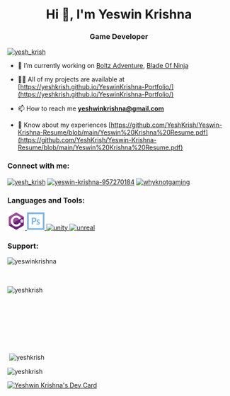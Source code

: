 <h1 align="center">Hi 👋, I'm Yeswin Krishna</h1>
<h3 align="center">Game Developer</h3>

<p align="left"> <a href="https://twitter.com/yesh_krish" target="blank"><img src="https://img.shields.io/twitter/follow/yesh_krish?logo=twitter&style=for-the-badge" alt="yesh_krish" /></a> </p>

- 🔭 I’m currently working on [Boltz Adventure](https://github.com/YeshKrish/Boltz-Adventure), [Blade Of Ninja](https://github.com/YeshKrish/Blade-of-the-Night)

- 👨‍💻 All of my projects are available at [https://yeshkrish.github.io/YeswinKrishna-Portfolio/](https://yeshkrish.github.io/YeswinKrishna-Portfolio/)

- 📫 How to reach me **yeshwinkrishna@gmail.com**

- 📄 Know about my experiences [https://github.com/YeshKrish/Yeswin-Krishna-Resume/blob/main/Yeswin%20Krishna%20Resume.pdf](https://github.com/YeshKrish/Yeswin-Krishna-Resume/blob/main/Yeswin%20Krishna%20Resume.pdf)

<h3 align="left">Connect with me:</h3>
<p align="left">
<a href="https://twitter.com/yesh_krish" target="blank"><img align="center" src="https://raw.githubusercontent.com/rahuldkjain/github-profile-readme-generator/master/src/images/icons/Social/twitter.svg" alt="yesh_krish" height="30" width="40" /></a>
<a href="https://linkedin.com/in/yeswin-krishna-957270184" target="blank"><img align="center" src="https://raw.githubusercontent.com/rahuldkjain/github-profile-readme-generator/master/src/images/icons/Social/linked-in-alt.svg" alt="yeswin-krishna-957270184" height="30" width="40" /></a>
<a href="https://www.youtube.com/c/whyknotgaming" target="blank"><img align="center" src="https://raw.githubusercontent.com/rahuldkjain/github-profile-readme-generator/master/src/images/icons/Social/youtube.svg" alt="whyknotgaming" height="30" width="40" /></a>
</p>

<h3 align="left">Languages and Tools:</h3>
<p align="left"> <a href="https://www.w3schools.com/cs/" target="_blank" rel="noreferrer"> <img src="https://raw.githubusercontent.com/devicons/devicon/master/icons/csharp/csharp-original.svg" alt="csharp" width="40" height="40"/> </a> <a href="https://www.photoshop.com/en" target="_blank" rel="noreferrer"> <img src="https://raw.githubusercontent.com/devicons/devicon/master/icons/photoshop/photoshop-line.svg" alt="photoshop" width="40" height="40"/> </a> <a href="https://unity.com/" target="_blank" rel="noreferrer"> <img src="https://www.vectorlogo.zone/logos/unity3d/unity3d-icon.svg" alt="unity" width="40" height="40"/> </a> <a href="https://unrealengine.com/" target="_blank" rel="noreferrer"> <img src="https://raw.githubusercontent.com/kenangundogan/fontisto/036b7eca71aab1bef8e6a0518f7329f13ed62f6b/icons/svg/brand/unreal-engine.svg" alt="unreal" width="40" height="40"/> </a> </p>

<h3 align="left">Support:</h3>
<p><a href="https://www.buymeacoffee.com/yeswinkrishna"> <img align="left" src="https://cdn.buymeacoffee.com/buttons/v2/default-yellow.png" height="50" width="210" alt="yeswinkrishna" /></a></p><br><br><br>

<p><img align="left" src="https://github-readme-stats.vercel.app/api/top-langs?username=yeshkrish&show_icons=true&theme=dark&title_color=ca4e4e&text_color=dedede&locale=en&layout=compact" alt="yeshkrish" /></p><br><br><br><br><br><br><br><br>

<p>&nbsp;<img align="center" src="https://github-readme-stats.vercel.app/api?username=yeshkrish&show_icons=true&theme=tokyonight&title_color=2b72e3&text_color=ffffff&locale=en" alt="yeshkrish" /></p>

<p><img align="center" src="https://github-readme-streak-stats.herokuapp.com/?user=yeshkrish&theme=dark" alt="yeshkrish" /></p>

<p><a href="https://app.daily.dev/YeshKrish"><img src="https://api.daily.dev/devcards/80610e64ff504381919f8a3ed1a9a376.png?r=1be" width="400" alt="Yeshwin Krishna's Dev Card"/></a></p>
